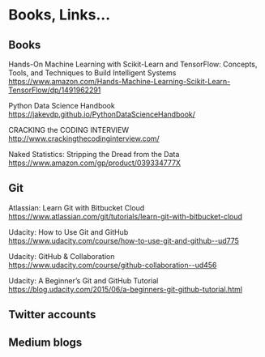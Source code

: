 # Books, Links...

## Books
Hands-On Machine Learning with Scikit-Learn and TensorFlow: Concepts, Tools, and Techniques to Build Intelligent Systems  
https://www.amazon.com/Hands-Machine-Learning-Scikit-Learn-TensorFlow/dp/1491962291  

Python Data Science Handbook  
https://jakevdp.github.io/PythonDataScienceHandbook/  

CRACKING the CODING INTERVIEW  
http://www.crackingthecodinginterview.com/  

Naked Statistics: Stripping the Dread from the Data  
https://www.amazon.com/gp/product/039334777X

## Git
Atlassian: Learn Git with Bitbucket Cloud  
https://www.atlassian.com/git/tutorials/learn-git-with-bitbucket-cloud  

Udacity: How to Use Git and GitHub  
https://www.udacity.com/course/how-to-use-git-and-github--ud775  

Udacity: GitHub & Collaboration  
https://www.udacity.com/course/github-collaboration--ud456  

Udacity: A Beginner’s Git and GitHub Tutorial  
https://blog.udacity.com/2015/06/a-beginners-git-github-tutorial.html

## Twitter accounts

## Medium blogs